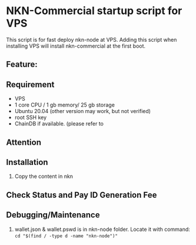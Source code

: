 # NKN-Commercial startup script for VPS

This script is for fast deploy nkn-node at VPS. 
Adding this script when installing VPS will install nkn-commercial at the first boot.

## Feature:

## Requirement
- VPS
- 1 core CPU / 1 gb memory/ 25 gb storage
- Ubuntu 20.04 (other version may work, but not verified)
- root SSH key
- ChainDB if available. (please refer to 

## Attention

## Installation
1. Copy the content in nkn



## Check Status and Pay ID Generation Fee


## Debugging/Maintenance

1. wallet.json & wallet.pswd is in nkn-node folder. Locate it with command: `cd "$(find / -type d -name "nkn-node")"`
  
